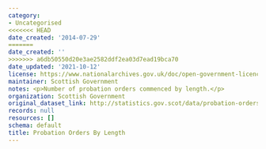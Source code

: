 ```yaml
---
category:
- Uncategorised
<<<<<<< HEAD
date_created: '2014-07-29'
=======
date_created: ''
>>>>>>> a6db50550d20e3ae2582ddf2ea03d7ead19bca70
date_updated: '2021-10-12'
license: https://www.nationalarchives.gov.uk/doc/open-government-licence/version/3/
maintainer: Scottish Government
notes: <p>Number of probation orders commenced by length.</p>
organization: Scottish Government
original_dataset_link: http://statistics.gov.scot/data/probation-orders-by-length
records: null
resources: []
schema: default
title: Probation Orders By Length
---
```

